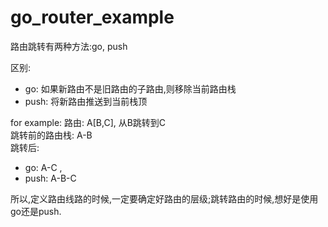 # go_router_example

路由跳转有两种方法:go, push

区别:

- go: 如果新路由不是旧路由的子路由,则移除当前路由栈
- push: 将新路由推送到当前栈顶

for example:
路由: A[B,C], 从B跳转到C  
跳转前的路由栈: A-B   
跳转后:

- go: A-C ,
- push: A-B-C

所以,定义路由线路的时候,一定要确定好路由的层级;跳转路由的时候,想好是使用go还是push.
